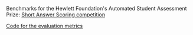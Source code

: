 Benchmarks for the Hewlett Foundation's Automated Student Assessment Prize: [Short Answer Scoring competition](http://www.kaggle.com/c/asap-sas)

[Code for the evaluation metrics](https://github.com/benhamner/Metrics)
